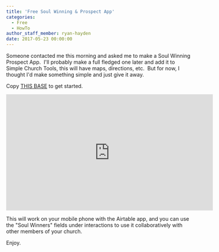 ```yaml
---
title: 'Free Soul Winning & Prospect App'
categories:
  - Free
  - HowTo
author_staff_member: ryan-hayden
date: 2017-05-23 00:00:00
---
```



Someone contacted me this morning and asked me to make a Soul Winning Prospect App.  I'll probably make a full fledged one later and add it to Simple Church Tools, this will have maps, directions, etc.  But for now, I thought I'd make something simple and just give it away.

Copy [THIS BASE](https://airtable.com/shrqUBl3CimCyEUlh) to get started.

<iframe width="560" height="315" src="https://www.youtube.com/embed/MU-Kyi9rdpA" frameborder="0" allowfullscreen=""></iframe>

This will work on your mobile phone with the Airtable app, and you can use the "Soul Winners" fields under interactions to use it collaboratively with other members of your church.

Enjoy.